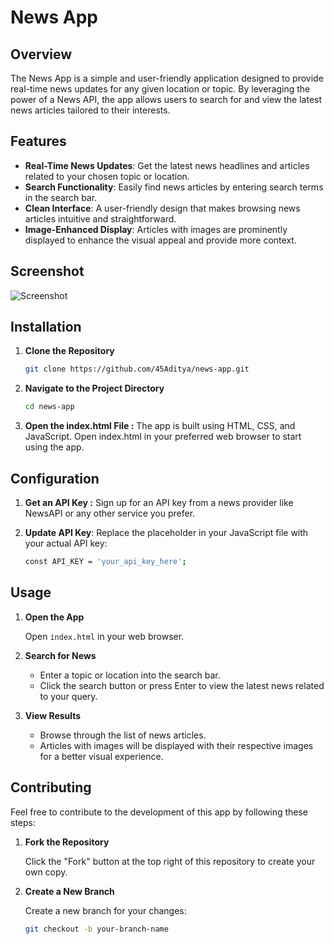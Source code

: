 # News App

## Overview

The News App is a simple and user-friendly application designed to provide real-time news updates for any given location or topic. By leveraging the power of a News API, the app allows users to search for and view the latest news articles tailored to their interests.

## Features

- **Real-Time News Updates**: Get the latest news headlines and articles related to your chosen topic or location.
- **Search Functionality**: Easily find news articles by entering search terms in the search bar.
- **Clean Interface**: A user-friendly design that makes browsing news articles intuitive and straightforward.
- **Image-Enhanced Display**: Articles with images are prominently displayed to enhance the visual appeal and provide more context.

## Screenshot

![Screenshot](asset/screenshot.png)


## Installation

1. **Clone the Repository**

   ```bash
   git clone https://github.com/45Aditya/news-app.git
2. **Navigate to the Project Directory**

   ```bash
   cd news-app
3. **Open the index.html File :**
   The app is built using HTML, CSS, and JavaScript. Open index.html in your preferred web browser to start using the app.

## Configuration
1. **Get an API Key :**
   Sign up for an API key from a news provider like NewsAPI or any other service you prefer.
2. **Update API Key**: Replace the placeholder in your JavaScript file with your actual API key:
   
   ```bash
   const API_KEY = 'your_api_key_here';

## Usage

1. **Open the App**

   Open `index.html` in your web browser.

2. **Search for News**

   - Enter a topic or location into the search bar.
   - Click the search button or press Enter to view the latest news related to your query.

3. **View Results**

   - Browse through the list of news articles.
   - Articles with images will be displayed with their respective images for a better visual experience.

## Contributing

Feel free to contribute to the development of this app by following these steps:

1. **Fork the Repository**

   Click the "Fork" button at the top right of this repository to create your own copy.

2. **Create a New Branch**

   Create a new branch for your changes:
   ```bash
   git checkout -b your-branch-name
